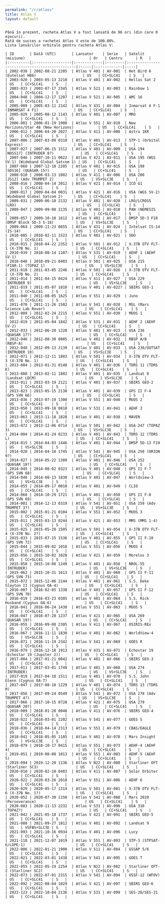 ```yaml
---
permalink: "/r/atlasv"
title: Atlas V
layout: default
---
```


    Până în prezent, racheta Atlas V a fost lansată de 96 ori (din care 0 eșecuri).
    Rată de succes a rachetei Atlas V este de 100.00%.
    Lista lansărilor orbitale pentru racheta Atlas V:
    
    | ID       | Dată (UTC)       | Lansator    | Serie   | Satelit (misiune)                             | Or   | Centru      | R   |
    |:---------|:-----------------|:------------|:--------|:----------------------------------------------|:-----|:------------|:----|
    | 2002-038 | 2002-08-21 2205  | Atlas V 401 | AV-001  | Hot Bird 6 (Eutelsat HB6)                     | US   | CC+SLC41    | S   |
    | 2003-020 | 2003-05-13 2210  | Atlas V 401 | AV-002  | Hellas Sat 2                                  | US   | CC+SLC41    | S   |
    | 2003-033 | 2003-07-17 2345  | Atlas V 521 | AV-003  | Rainbow 1                                     | US   | CC+SLC41    | S   |
    | 2004-048 | 2004-12-17 1207  | Atlas V 521 | AV-005  | AMC 16                                        | US   | CC+SLC41    | S   |
    | 2005-009 | 2005-03-11 2142  | Atlas V 431 | AV-004  | Inmarsat 4 F-1 (INMARSAT 4 F1)                | US   | CC+SLC41    | S   |
    | 2005-029 | 2005-08-12 1143  | Atlas V 401 | AV-007  | MRO                                           | US   | CC+SLC41    | S   |
    | 2006-001 | 2006-01-19 1900  | Atlas V 551 | AV-010  | New Horizons/Star 48 (New Horizons)           | US   | CC+SLC41    | S   |
    | 2006-012 | 2006-04-20 2027  | Atlas V 411 | AV-008  | Astra 1KR                                     | US   | CC+SLC41    | S   |
    | 2007-006 | 2007-03-09 0310  | Atlas V 401 | AV-013  | STP-1 (Orbital Express)                       | US   | CC+SLC41    | S   |
    | 2007-027 | 2007-06-15 1512  | Atlas V 401 | AV-009  | USA 194     [NOSS17] (INTRUDER 8?)            | US   | CC+SLC41    | S   |
    | 2007-046 | 2007-10-11 0022  | Atlas V 421 | AV-011  | USA 195 (WGS SV-1) (Wideband Global Satcom 1) | US   | CC+SLC41    | S   |
    | 2007-060 | 2007-12-10 2205  | Atlas V 401 | AV-015  | USA 198      [SDS16] (QUASAR 15?)             | US   | CC+SLC41    | S   |
    | 2008-010 | 2008-03-13 1002  | Atlas V 411 | AV-006  | USA 200       [JS12] (Adv TRUMPET 2)          | US   | VS+SLC3E    | S   |
    | 2008-016 | 2008-04-14 2012  | Atlas V 421 | AV-014  | ICO G1                                        | US   | CC+SLC41    | S   |
    | 2009-017 | 2009-04-04 0031  | Atlas V 421 | AV-016  | USA (WGS SV-2) (Wideband Global Satcom 2)     | US   | CC+SLC41    | S   |
    | 2009-031 | 2009-06-18 2132  | Atlas V 401 | AV-020  | LRO/LCROSS (LRO)                              | US   | CC+SLC41    | S   |
    | 2009-047 | 2009-09-08 2135  | Atlas V 401 | AV-018  | PAN (NEMESIS 1)                               | US   | CC+SLC41    | S   |
    | 2009-057 | 2009-10-18 1612  | Atlas V 401 | AV-017  | DMSP 5D-3 F18 (DMSP Block 5D-3 S-18)          | US   | VS+SLC3E    | S   |
    | 2009-064 | 2009-11-23 0655  | Atlas V 431 | AV-024  | Intelsat IS-14 (IS-14)                        | US   | CC+SLC41    | S   |
    | 2010-005 | 2010-02-11 1523  | Atlas V 401 | AV-021  | SDO                                           | US   | CC+SLC41    | S   |
    | 2010-015 | 2010-04-22 2352  | Atlas V 501 | AV-012  | X-37B OTV FLT-1 (X-37B No. 1)                 | US   | CC+SLC41    | S   |
    | 2010-039 | 2010-08-14 1107: | Atlas V 531 | AV-019  | AEHF 1 (AEHF SV-1)                            | US   | CC+SLC41    | S   |
    | 2010-046 | 2010-09-21 0403  | Atlas V 501 | AV-025  | USA 215   (FIAR-1) (TOPAZ 1)                  | US   | VS+SLC3E    | S   |
    | 2011-010 | 2011-03-05 2246  | Atlas V 501 | AV-026  | X-37B OTV FLT-2 (X-37B No. 2)                 | US   | CC+SLC41    | S   |
    | 2011-014 | 2011-04-15 0424  | Atlas V 411 | AV-027  | USA 229 (INTRUDER 9)                          | US   | VS+SLC3E    | S   |
    | 2011-019 | 2011-05-07 1810  | Atlas V 401 | AV-022? | SBIRS GEO-1                                   | US   | CC+SLC41    | S   |
    | 2011-040 | 2011-08-05 1625  | Atlas V 551 | AV-029  | Juno                                          | US   | CC+SLC41    | S   |
    | 2011-070 | 2011-11-26 1502  | Atlas V 541 | AV-028  | MSL (Mars Science Lab Rover)                  | US   | CC+SLC41    | S   |
    | 2012-009 | 2012-02-24 2215  | Atlas V 551 | AV-030  | MUOS 1                                        | US   | CC+SLC41    | S   |
    | 2012-019 | 2012-05-04 1842  | Atlas V 531 | AV-031  | AEHF 2 (AEHF SV-2)                            | US   | CC+SLC41    | S   |
    | 2012-033 | 2012-06-20 1228  | Atlas V 401 | AV-023  | USA 236 (QUASAR 17?)                          | US   | CC+SLC41    | S   |
    | 2012-046 | 2012-08-30 0805  | Atlas V 401 | AV-032  | RBSP A/B (RBSP-A)                             | US   | CC+SLC41    | S   |
    | 2012-048 | 2012-09-13 2139  | Atlas V 401 | AV-033  | USA 238/OUTSAT (INTRUDER 10)                  | US   | VS+SLC3E    | S   |
    | 2012-071 | 2012-12-11 1803  | Atlas V 501 | AV-034  | X-37B OTV FLT-3 (X-37B No. 1)                 | US   | CC+SLC41    | S   |
    | 2013-004 | 2013-01-31 0148  | Atlas V 401 | AV-036  | TDRS 11 (TDRS K)                              | US   | CC+SLC41    | S   |
    | 2013-008 | 2013-02-11 1802  | Atlas V 401 | AV-035  | Landsat 8 (Landsat LDCM)                      | US   | VS+SLC3E    | S   |
    | 2013-011 | 2013-03-19 2121  | Atlas V 401 | AV-037  | SBIRS GEO-2                                   | US   | CC+SLC41    | S   |
    | 2013-023 | 2013-05-15 2138  | Atlas V 401 | AV-039  | GPS II F-4 (GPS SVN 66)                       | US   | CC+SLC41    | S   |
    | 2013-036 | 2013-07-19 1300  | Atlas V 551 | AV-040  | MUOS 2                                        | US   | CC+SLC41    | S   |
    | 2013-050 | 2013-09-18 0810  | Atlas V 531 | AV-041  | AEHF 3                                        | US   | CC+SLC41    | S   |
    | 2013-063 | 2013-11-18 1828  | Atlas V 401 | AV-038  | MAVEN                                         | US   | CC+SLC41    | S   |
    | 2013-072 | 2013-12-06 0714  | Atlas V 501 | AV-042  | USA 247 (TOPAZ 3)                             | US   | VS+SLC3E    | S   |
    | 2014-004 | 2014-01-24 0233  | Atlas V 401 | AV-043  | TDRS 12 (TDRS L)                              | US   | CC+SLC41    | S   |
    | 2014-015 | 2014-04-03 1446  | Atlas V 401 | AV-044  | DMSP 5D-13 F19                                | US   | VS+SLC3E    | S   |
    | 2014-020 | 2014-04-10 1745  | Atlas V 541 | AV-045  | USA 250 (ORION 9?)                            | US   | CC+SLC41    | S   |
    | 2014-027 | 2014-05-22 1309  | Atlas V 401 | AV-046  | USA 252 (QUASAR 18?)                          | US   | CC+SLC41    | S   |
    | 2014-045 | 2014-08-02 0323  | Atlas V 401 | AV-048  | GPS II F-7 (GPS SVN 68)                       | US   | CC+SLC41    | S   |
    | 2014-048 | 2014-08-13 1830  | Atlas V 401 | AV-047  | Worldview-3                                   | US   | VS+SLC3E    | S   |
    | 2014-055 | 2014-09-17 0010  | Atlas V 401 | AV-049  | CLIO                                          | US   | CC+SLC41    | S   |
    | 2014-068 | 2014-10-29 1721  | Atlas V 401 | AV-050  | GPS II F-8 (GPS SVN 69)                       | US   | CC+SLC41    | S   |
    | 2014-081 | 2014-12-13 0319  | Atlas V 541 | AV-051  | USA 259 (Adv  TRUMPET 3?)                     | US   | VS+SLC3E    | S   |
    | 2015-002 | 2015-01-21 0104  | Atlas V 551 | AV-052  | MUOS 3                                        | US   | CC+SLC41    | S   |
    | 2015-011 | 2015-03-13 0244  | Atlas V 421 | AV-053  | MMS (MMS 1-4)                                 | US   | CC+SLC41    | S   |
    | 2015-025 | 2015-05-20 1505  | Atlas V 501 | AV-054  | X-37B OTV FLT-4 (X-37B No. 2?)                | US   | CC+SLC41    | S   |
    | 2015-033 | 2015-07-15 1536  | Atlas V 401 | AV-055  | GPS II F-10 (GPS SVN 72)                      | US   | CC+SLC41    | S   |
    | 2015-044 | 2015-09-02 1018  | Atlas V 551 | AV-056  | MUOS 4                                        | US   | CC+SLC41    | S   |
    | 2015-056 | 2015-10-02 1028  | Atlas V 421 | AV-059  | Morelos 3                                     | US   | CC+SLC41    | S   |
    | 2015-058 | 2015-10-08 1249  | Atlas V 401 | AV-058  | NROL-55 (INTRUDER)                            | US   | VS+SLC3E    | S   |
    | 2015-062 | 2015-10-31 1613  | Atlas V 401 | AV-060  | GPS II F-11 (GPS SVN 73)                      | US   | CC+SLC41    | S   |
    | 2015-072 | 2015-12-06 2144  | Atlas V 401 | AV-061  | S.S. Deke Slayton II (Cygnus OA-4)            | US   | CC+SLC41    | S   |
    | 2016-007 | 2016-02-05 1338  | Atlas V 401 | AV-057  | GPS II F-12 (GPS SVN 70)                      | US   | CC+SLC41    | S   |
    | 2016-019 | 2016-03-23 0305  | Atlas V 401 | AV-064  | S.S. Rick Husband (Cygnus OA-6)               | US   | CC+SLC41    | S   |
    | 2016-041 | 2016-06-24 1430  | Atlas V 551 | AV-063  | MUOS 5                                        | US   | CC+SLC41    | S   |
    | 2016-047 | 2016-07-28 1237  | Atlas V 421 | AV-065  | USA 269 (QUASAR 19?)                          | US   | CC+SLC41    | S   |
    | 2016-055 | 2016-09-08 2305  | Atlas V 411 | AV-067  | OSIRIS-REx                                    | US   | CC+SLC41    | S   |
    | 2016-067 | 2016-11-11 1830  | Atlas V 401 | AV-062  | WorldView-4                                   | US   | VS+SLC3E    | S   |
    | 2016-071 | 2016-11-19 2342  | Atlas V 541 | AV-069  | GOES R                                        | US   | CC+SLC41    | S   |
    | 2016-079 | 2016-12-18 1913  | Atlas V 431 | AV-071  | Echostar 19 (Echostar 19 (Jupiter 2))         | US   | CC+SLC41    | S   |
    | 2017-004 | 2017-01-21 0042  | Atlas V 401 | AV-066  | SBIRS GEO-3                                   | US   | CC+SLC41    | S   |
    | 2017-011 | 2017-03-01 1749  | Atlas V 401 | AV-068  | USA 274 (INTRUDER)                            | US   | VS+SLC3E    | S   |
    | 2017-019 | 2017-04-18 1511  | Atlas V 401 | AV-070  | S.S. John Glenn (Cygnus OA-7)                 | US   | CC+SLC41    | S   |
    | 2017-047 | 2017-08-18 1229  | Atlas V 401 | AV-074  | TDRS 13 (TDRS M)                              | US   | CC+SLC41    | S   |
    | 2017-056 | 2017-09-24 0549  | Atlas V 541 | AV-072  | USA 278 (Adv TRUMPET 4?)                      | US   | VS+SLC3E    | S   |
    | 2017-066 | 2017-10-15 0728  | Atlas V 421 | AV-075  | USA 279 (QUASAR 20?)                          | US   | CC+SLC41    | S   |
    | 2018-009 | 2018-01-20 0048  | Atlas V 411 | AV-076  | SBIRS GEO-4                                   | US   | CC+SLC41    | S   |
    | 2018-022 | 2018-03-01 2202  | Atlas V 541 | AV-077  | GOES S                                        | US   | CC+SLC41    | S   |
    | 2018-036 | 2018-04-14 2313  | Atlas V 551 | AV-079  | CBAS/EAGLE                                    | US   | CC+SLC41    | S   |
    | 2018-042 | 2018-05-05 1105  | Atlas V 401 | AV-078  | Mars Insight                                  | US   | VS+SLC3E    | S   |
    | 2018-079 | 2018-10-17 0415  | Atlas V 551 | AV-073  | AEHF-4 (AEHF 4)                               | US   | CC+SLC41    | S   |
    | 2019-051 | 2019-08-08 1013  | Atlas V 551 | AV-083  | AEHF-5 (AEHF 5)                               | US   | CC+SLC41    | S   |
    | 2019-094 | 2019-12-20 1136  | Atlas V N22 | AV-080  | Starliner OFT (Starliner SC3)                 | US   | CC+SLC41    | S   |
    | 2020-010 | 2020-02-10 0403  | Atlas V 411 | AV-087  | Solar Orbiter                                 | US   | CC+SLC41    | S   |
    | 2020-022 | 2020-03-26 2018  | Atlas V 551 | AV-086  | AEHF 6                                        | US   | CC+SLC41    | S   |
    | 2020-029 | 2020-05-17 1314  | Atlas V 501 | AV-081  | X-37B OTV FLT-6 (X-37B No. 1?)                | US   | CC+SLC41    | S   |
    | 2020-052 | 2020-07-30 1150  | Atlas V 541 | AV-088  | Mars 2020 (Perseverance)                      | US   | CC+SLC41    | S   |
    | 2020-083 | 2020-11-13 2232  | Atlas V 531 | AV-090  | USA 310 (TOPAZ?)                              | US   | CC+SLC41    | S   |
    | 2021-042 | 2021-05-18 1737  | Atlas V 421 | AV-091  | SBIRS GEO-5                                   | US   | CC+SLC41    | S   |
    | 2021-088 | 2021-09-27 1812  | Atlas V 401 | AV-092  | Landsat 9                                     | US   | VSFBS+SLC3E | S   |
    | 2021-093 | 2021-10-16 0934  | Atlas V 401 | AV-096  | Lucy                                          | US   | CC+SLC41    | S   |
    | 2021-118 | 2021-12-07 1019  | Atlas V 551 | AV-093  | STP-3 (STPSAT-6/LDPE-1)                       | US   | CC+SLC41    | S   |
    | 2022-006 | 2022-01-21 1900  | Atlas V 511 | AV-084  | GSSAP 5/6                                     | US   | CC+SLC41    | S   |
    | 2022-021 | 2022-03-01 1438  | Atlas V 541 | AV-095  | GOES T                                        | US   | CC+SLC41    | S   |
    | 2022-055 | 2022-05-19 2254  | Atlas V N22 | AV-082  | Starliner OFT-2 (Starliner SC2)               | US   | CC+SLC41    | S   |
    | 2022-073 | 2022-07-01 2315  | Atlas V 541 | AV-094  | USSF-12 (WFOV)                                | US   | CC+SLC41    | S   |
    | 2022-092 | 2022-08-04 1029  | Atlas V 421 | AV-097  | SBIRS GEO-6                                   | US   | CC+SLC41    | S   |
    | 2022-123 | 2022-10-04 2136  | Atlas V 531 | AV-099  | SES-20/SES-21                                 | US   | CC+SLC41    | S   |


